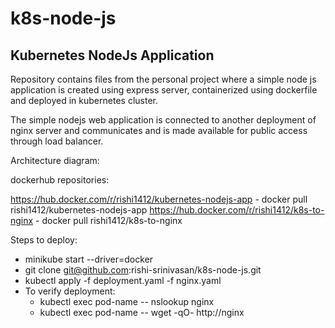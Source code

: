 # k8s-node-js
## Kubernetes NodeJs Application
Repository contains files from the personal project where a simple node js application is created using express server, containerized using dockerfile and deployed in kubernetes cluster.

The simple nodejs web application is connected to another deployment of nginx server and communicates and is made available for public access through load balancer.

Architecture diagram:


dockerhub repositories:

https://hub.docker.com/r/rishi1412/kubernetes-nodejs-app - docker pull rishi1412/kubernetes-nodejs-app
https://hub.docker.com/r/rishi1412/k8s-to-nginx - docker pull rishi1412/k8s-to-nginx


Steps to deploy:

* minikube start --driver=docker
* git clone git@github.com:rishi-srinivasan/k8s-node-js.git
* kubectl apply -f deployment.yaml -f nginx.yaml
* To verify deployment:
  * kubectl exec pod-name -- nslookup nginx
  * kubectl exec pod-name -- wget -qO- http://nginx
